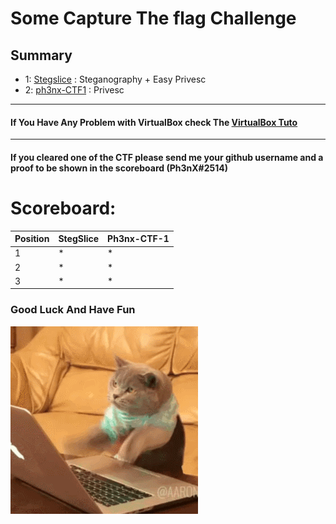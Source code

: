 # Some Capture The flag Challenge

## Summary


* 1: [Stegslice](https://github.com/Ph3nX-Z/Capture-The-Flag-Rooms/tree/main/Stegslice)  : Steganography + Easy Privesc
* 2: [ph3nx-CTF1](https://github.com/Ph3nX-Z/Capture-The-Flag-Rooms/tree/main/ph3nx-CTF1) : Privesc

--------------------------------------------------------------------------------------------

#### If You Have Any Problem with VirtualBox check The [VirtualBox Tuto](https://github.com/Ph3nX-Z/Capture-The-Flag-Rooms/blob/main/Tuto-VirtualBox/README.md)
---------------------------------------------------------------------------------------------
#### If you cleared one of the CTF please send me your github username and a proof to be shown in the scoreboard (Ph3nX#2514)

# Scoreboard:

| Position | StegSlice | Ph3nx-CTF-1 | 
|----------|-----------|-------------| 
|    1     |     *     |      *      |
|    2     |     *     |      *      |
|    3     |     *     |      *      |

### Good Luck And Have Fun 
![Alt Text](source.gif)
